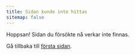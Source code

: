 ```yaml
---
title: Sidan kunde inte hittas
sitemap: false
---
```

Hoppsan! Sidan du försökte nå verkar inte finnas.

Gå tillbaka till [första sidan](/).

